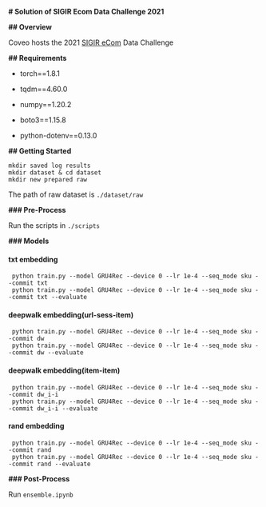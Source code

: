 **# Solution of SIGIR Ecom Data Challenge 2021**

**## Overview**

Coveo hosts the 2021 [SIGIR eCom](https://sigir-ecom.github.io/data-task.html) Data Challenge

**## Requirements**

- torch==1.8.1
- tqdm==4.60.0
- numpy==1.20.2

- boto3==1.15.8

- python-dotenv==0.13.0

**## Getting Started**

```shell
mkdir saved log results
mkdir dataset & cd dataset
mkdir new prepared raw
```

The path of raw dataset is `./dataset/raw`

**### Pre-Process**

Run the scripts in `./scripts`

**### Models**

#### txt embedding

```shell
 python train.py --model GRU4Rec --device 0 --lr 1e-4 --seq_mode sku --commit txt
 python train.py --model GRU4Rec --device 0 --lr 1e-4 --seq_mode sku --commit txt --evaluate
```

#### deepwalk embedding(url-sess-item)

```shell
 python train.py --model GRU4Rec --device 0 --lr 1e-4 --seq_mode sku --commit dw
 python train.py --model GRU4Rec --device 0 --lr 1e-4 --seq_mode sku --commit dw --evaluate
```

#### deepwalk embedding(item-item)

```shell
 python train.py --model GRU4Rec --device 0 --lr 1e-4 --seq_mode sku --commit dw_i-i
 python train.py --model GRU4Rec --device 0 --lr 1e-4 --seq_mode sku --commit dw_i-i --evaluate
```

#### rand embedding

```shell
 python train.py --model GRU4Rec --device 0 --lr 1e-4 --seq_mode sku --commit rand
 python train.py --model GRU4Rec --device 0 --lr 1e-4 --seq_mode sku --commit rand --evaluate
```

**### Post-Process**

Run `ensemble.ipynb`